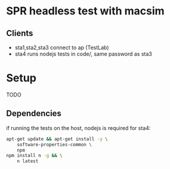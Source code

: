 
# SPR headless test with macsim


## Clients

- sta1,sta2,sta3 connect to ap (TestLab)
- sta4 runs nodejs tests in code/, same password as sta3

# Setup

TODO

## Dependencies

if running the tests on the host, nodejs is required for sta4:

```sh
apt-get update && apt-get install -y \
    software-properties-common \
    npm
npm install n -g && \
    n latest
```
